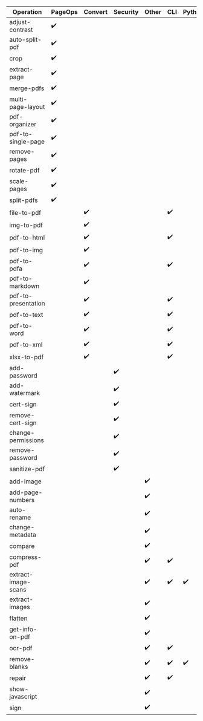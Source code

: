 | Operation           | PageOps | Convert | Security | Other | CLI | Python | OpenCV | LibreOffice | OCRmyPDF | Java | Javascript |
| ------------------- | ------- | ------- | -------- | ----- | --- | ------ | ------ | ----------- | -------- | ---- | ---------- |
| adjust-contrast     | ✔️       |         |          |       |     |        |        |             |          |      | ✔️          |
| auto-split-pdf      | ✔️       |         |          |       |     |        |        |             |          | ✔️    |            |
| crop                | ✔️       |         |          |       |     |        |        |             |          | ✔️    |            |
| extract-page        | ✔️       |         |          |       |     |        |        |             |          | ✔️    |            |
| merge-pdfs          | ✔️       |         |          |       |     |        |        |             |          | ✔️    |            |
| multi-page-layout   | ✔️       |         |          |       |     |        |        |             |          | ✔️    |            |
| pdf-organizer       | ✔️       |         |          |       |     |        |        |             |          | ✔️    | ✔️          |
| pdf-to-single-page  | ✔️       |         |          |       |     |        |        |             |          | ✔️    |            |
| remove-pages        | ✔️       |         |          |       |     |        |        |             |          | ✔️    |            |
| rotate-pdf          | ✔️       |         |          |       |     |        |        |             |          | ✔️    |            |
| scale-pages         | ✔️       |         |          |       |     |        |        |             |          | ✔️    |            |
| split-pdfs          | ✔️       |         |          |       |     |        |        |             |          | ✔️    |            |
| file-to-pdf         |         | ✔️       |          |       | ✔️   |        |        | ✔️           |          |      |            |
| img-to-pdf          |         | ✔️       |          |       |     |        |        |             |          | ✔️    |            |
| pdf-to-html         |         | ✔️       |          |       | ✔️   |        |        | ✔️           |          |      |            |
| pdf-to-img          |         | ✔️       |          |       |     |        |        |             |          | ✔️    |            |
| pdf-to-pdfa         |         | ✔️       |          |       | ✔️   |        |        |             | ✔️        |      |            |
| pdf-to-markdown     |         | ✔️       |          |       |     |        |        |             |          | ✔️    |            |
| pdf-to-presentation |         | ✔️       |          |       | ✔️   |        |        | ✔️           |          |      |            |
| pdf-to-text         |         | ✔️       |          |       | ✔️   |        |        | ✔️           |          |      |            |
| pdf-to-word         |         | ✔️       |          |       | ✔️   |        |        | ✔️           |          |      |            |
| pdf-to-xml          |         | ✔️       |          |       | ✔️   |        |        | ✔️           |          |      |            |
| xlsx-to-pdf         |         | ✔️       |          |       | ✔️   |        |        | ✔️           |          |      |            |
| add-password        |         |         | ✔️        |       |     |        |        |             |          | ✔️    |            |
| add-watermark       |         |         | ✔️        |       |     |        |        |             |          | ✔️    |            |
| cert-sign           |         |         | ✔️        |       |     |        |        |             |          | ✔️    |            |
| remove-cert-sign    |         |         | ✔️        |       |     |        |        |             |          | ✔️    |            |
| change-permissions  |         |         | ✔️        |       |     |        |        |             |          | ✔️    |            |
| remove-password     |         |         | ✔️        |       |     |        |        |             |          | ✔️    |            |
| sanitize-pdf        |         |         | ✔️        |       |     |        |        |             |          | ✔️    |            |
| add-image           |         |         |          | ✔️     |     |        |        |             |          | ✔️    |            |
| add-page-numbers    |         |         |          | ✔️     |     |        |        |             |          | ✔️    |            |
| auto-rename         |         |         |          | ✔️     |     |        |        |             |          | ✔️    |            |
| change-metadata     |         |         |          | ✔️     |     |        |        |             |          | ✔️    |            |
| compare             |         |         |          | ✔️     |     |        |        |             |          |      | ✔️          |
| compress-pdf        |         |         |          | ✔️     | ✔️   |        |        |             | ✔️        |      |            |
| extract-image-scans |         |         |          | ✔️     | ✔️   | ✔️      | ✔️      |             |          |      |            |
| extract-images      |         |         |          | ✔️     |     |        |        |             |          | ✔️    |            |
| flatten             |         |         |          | ✔️     |     |        |        |             |          |      | ✔️          |
| get-info-on-pdf     |         |         |          | ✔️     |     |        |        |             |          | ✔️    |            |
| ocr-pdf             |         |         |          | ✔️     | ✔️   |        |        |             | ✔️        |      |            |
| remove-blanks       |         |         |          | ✔️     | ✔️   | ✔️      | ✔️      |             |          |      |            |
| repair              |         |         |          | ✔️     | ✔️   |        |        | ✔️           |          |      |            |
| show-javascript     |         |         |          | ✔️     |     |        |        |             |          |      | ✔️          |
| sign                |         |         |          | ✔️     |     |        |        |             |          |      | ✔️          |
